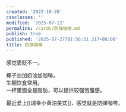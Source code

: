```yaml
---
created: '2022-10-20'
cssclasses: ''
modified: '2025-07-12'
permalink: /Cards/防弹咖啡.md
publish: true
published: '2025-07-27T01:56:51.317+08:00'
title: 防弹咖啡
---
```

感觉褒贬不一。

椰子油加奶油加咖啡。  
生酮饮食常用。  
一杯里面全是脂肪，可以提供较强饱腹感。

最近爱上[[瑞幸小黄油美式]]，感觉就是防弹咖啡。
